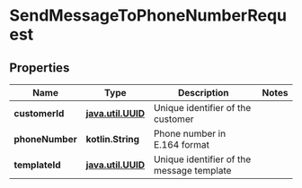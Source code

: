 
# SendMessageToPhoneNumberRequest

## Properties
Name | Type | Description | Notes
------------ | ------------- | ------------- | -------------
**customerId** | [**java.util.UUID**](java.util.UUID.md) | Unique identifier of the customer | 
**phoneNumber** | **kotlin.String** | Phone number in E.164 format | 
**templateId** | [**java.util.UUID**](java.util.UUID.md) | Unique identifier of the message template | 



